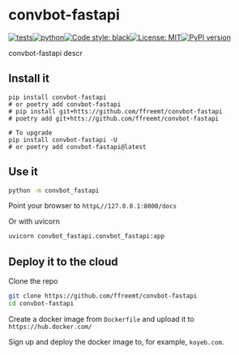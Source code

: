# convbot-fastapi
[![tests](https://github.com/ffreemt/convbot-fastapi/actions/workflows/routine-tests.yml/badge.svg)](https://github.com/ffreemt/convbot_fastapi/actions)[![python](https://img.shields.io/static/v1?label=python+&message=3.7%2B&color=blue)](https://img.shields.io/static/v1?label=python+&message=3.7%2B&color=blue)[![Code style: black](https://img.shields.io/badge/code%20style-black-000000.svg)](https://github.com/psf/black)[![License: MIT](https://img.shields.io/badge/License-MIT-yellow.svg)](https://opensource.org/licenses/MIT)[![PyPI version](https://badge.fury.io/py/convbot_fastapi.svg)](https://badge.fury.io/py/convbot_fastapi)

convbot-fastapi descr

## Install it

```shell
pip install convbot-fastapi
# or poetry add convbot-fastapi
# pip install git+htts://github.com/ffreemt/convbot-fastapi
# poetry add git+htts://github.com/ffreemt/convbot-fastapi

# To upgrade
pip install convbot-fastapi -U
# or poetry add convbot-fastapi@latest
```

## Use it
```bash
python -m convbot_fastapi
```
Point your browser to `httpL//127.0.0.1:8000/docs`

Or with uvicorn
```bash
uvicorn convbot_fastapi.convbot_fastapi:app
```

## Deploy it to the cloud
Clone the repo
```bash
git clone https://github.com/ffreemt/convbot-fastapi
cd convbot-fastapi
```

Create a docker image from `Dockerfile` and upload it to `https://hub.docker.com/`

Sign up and deploy the docker image to, for example, `koyeb.com`.
